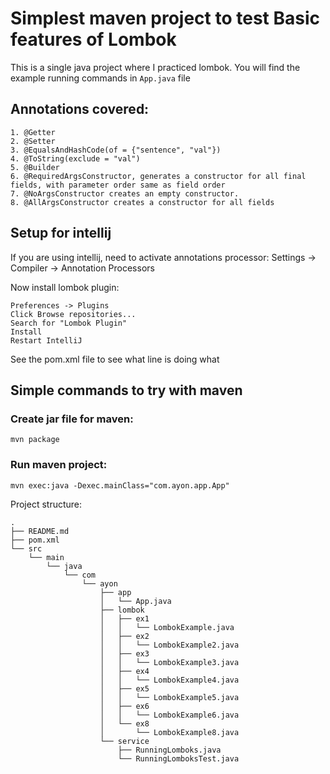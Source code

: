 # Simplest maven project to test Basic features of Lombok

This is a single java project where I practiced lombok. You will find the example running commands in `App.java` file

## Annotations covered:


````
1. @Getter
2. @Setter
3. @EqualsAndHashCode(of = {"sentence", "val"})
4. @ToString(exclude = "val")
5. @Builder
6. @RequiredArgsConstructor, generates a constructor for all final fields, with parameter order same as field order
7. @NoArgsConstructor creates an empty constructor.
8. @AllArgsConstructor creates a constructor for all fields
````

## Setup for intellij

If you are using intellij, need to activate annotations processor:
    Settings -> Compiler -> Annotation Processors

Now install lombok plugin:

    Preferences -> Plugins
    Click Browse repositories...
    Search for "Lombok Plugin"
    Install
    Restart IntelliJ


See the pom.xml file to see what line is doing what

## Simple commands to try with maven

### Create jar file for maven:
```
mvn package
```

### Run maven project:
```
mvn exec:java -Dexec.mainClass="com.ayon.app.App"
```


Project structure:
```
.
├── README.md
├── pom.xml
└── src
    └── main
        └── java
            └── com
                └── ayon
                    ├── app
                    │   └── App.java
                    ├── lombok
                    │   ├── ex1
                    │   │   └── LombokExample.java
                    │   ├── ex2
                    │   │   └── LombokExample2.java
                    │   ├── ex3
                    │   │   └── LombokExample3.java
                    │   ├── ex4
                    │   │   └── LombokExample4.java
                    │   ├── ex5
                    │   │   └── LombokExample5.java
                    │   ├── ex6
                    │   │   └── LombokExample6.java
                    │   └── ex8
                    │       └── LombokExample8.java
                    └── service
                        ├── RunningLomboks.java
                        └── RunningLomboksTest.java
```
